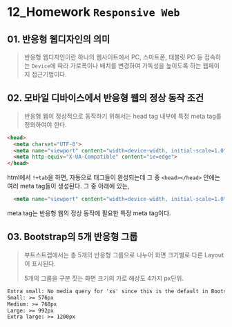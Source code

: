 # 12_Homework	`Responsive Web`

## 01. 반응형 웹디자인의 의미

> 반응형 웹디자인이란 하나의 웹사이트에서 PC, 스마트폰, 태블릿 PC 등 접속하는 `Device`에 따라 가로폭이나 배치를 변경하여 가독성을 높이도록 하는 웹페이지 접근기법이다.



## 02. 모바일 디바이스에서 반응형 웹의 정상 동작 조건

>반응형 웹이 정상적으로 동작하기 위해서는 head tag 내부에 특정 meta tag를 정의하여야 한다.

```html
<head>
  <meta charset="UTF-8">
  <meta name="viewport" content="width=device-width, initial-scale=1.0">
  <meta http-equiv="X-UA-Compatible" content="ie=edge">
</head>
```

html에서 `!+tab`을 하면, 자동으로 태그들이 완성되는데 그 중 `<head></head>` 안에는 여러 meta tag들이 생성된다. 그 중 아래에 있는,

```html
  <meta name="viewport" content="width=device-width, initial-scale=1.0">
```

meta tag는 반응형 웹의 정상 동작에 필요한 특정 meta tag이다.



## 03. Bootstrap의 5개 반응형 그룹

> 부트스트랩에서는 총 5개의 반응형 그룹으로 나누어 화면 크기별로 다른 Layout이 표시된다.
>
> 5개의 그룹을 구분 짓는 화면 크기의 가로 해상도 4가지 px단위.

```html
Extra small: No media query for 'xs' since this is the default in Bootstrap
Small: >= 576px
Medium: >= 768px
Large: >= 992px
Extra large: >= 1200px
```

